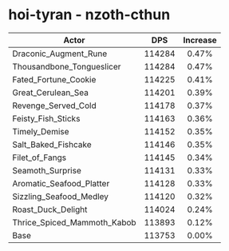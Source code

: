 # hoi-tyran - nzoth-cthun
| Actor | DPS | Increase |
|---|:---:|:---:|
|Draconic_Augment_Rune|114284|0.47%|
|Thousandbone_Tongueslicer|114284|0.47%|
|Fated_Fortune_Cookie|114225|0.41%|
|Great_Cerulean_Sea|114201|0.39%|
|Revenge_Served_Cold|114178|0.37%|
|Feisty_Fish_Sticks|114163|0.36%|
|Timely_Demise|114152|0.35%|
|Salt_Baked_Fishcake|114146|0.35%|
|Filet_of_Fangs|114145|0.34%|
|Seamoth_Surprise|114131|0.33%|
|Aromatic_Seafood_Platter|114128|0.33%|
|Sizzling_Seafood_Medley|114120|0.32%|
|Roast_Duck_Delight|114024|0.24%|
|Thrice_Spiced_Mammoth_Kabob|113893|0.12%|
|Base|113753|0.00%|
